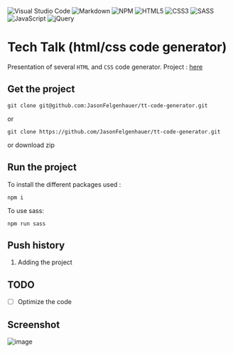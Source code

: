 ![Visual Studio Code](https://img.shields.io/badge/Visual%20Studio%20Code-0078d7.svg?style=for-the-badge&logo=visual-studio-code&logoColor=white) ![Markdown](https://img.shields.io/badge/markdown-%23000000.svg?style=for-the-badge&logo=markdown&logoColor=white) ![NPM](https://img.shields.io/badge/NPM-%23000000.svg?style=for-the-badge&logo=npm&logoColor=white) ![HTML5](https://img.shields.io/badge/html5-%23E34F26.svg?style=for-the-badge&logo=html5&logoColor=white) ![CSS3](https://img.shields.io/badge/css3-%231572B6.svg?style=for-the-badge&logo=css3&logoColor=white) ![SASS](https://img.shields.io/badge/SASS-hotpink.svg?style=for-the-badge&logo=SASS&logoColor=white) ![JavaScript](https://img.shields.io/badge/javascript-%23323330.svg?style=for-the-badge&logo=javascript&logoColor=%23F7DF1E) ![jQuery](https://img.shields.io/badge/jquery-%230769AD.svg?style=for-the-badge&logo=jquery&logoColor=white)

# Tech Talk (html/css code generator)

Presentation of several `HTML` and `CSS` code generator.
Project : [here](http://code-generator.jason-fel.be)

## Get the project

```
git clone git@github.com:JasonFelgenhauer/tt-code-generator.git
```

or

```
git clone https://github.com/JasonFelgenhauer/tt-code-generator.git
```

or download zip

## Run the project

To install the different packages used :

```
npm i
```

To use sass:

```
npm run sass
```

## Push history

1. Adding the project

## TODO

-   [ ] Optimize the code

## Screenshot

![image](http://pics.jason-fel.be/uploads/1648552943image_2022-03-29_132222.png)

